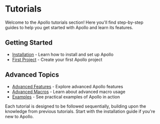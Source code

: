 # Tutorials

Welcome to the Apollo tutorials section! Here you'll find step-by-step guides to help you get started with Apollo and learn its features.

## Getting Started
- [Installation](./installation.md) - Learn how to install and set up Apollo
- [First Project](./first-project.md) - Create your first Apollo project

## Advanced Topics
- [Advanced Features](./advanced.md) - Explore advanced Apollo features
- [Advanced Macros](./advanced-macros.md) - Learn about advanced macro usage
- [Examples](./examples.md) - See practical examples of Apollo in action

Each tutorial is designed to be followed sequentially, building upon the knowledge from previous tutorials. Start with the installation guide if you're new to Apollo.
